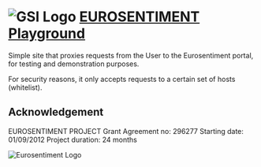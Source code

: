 ![GSI Logo](http://gsi.dit.upm.es/templates/jgsi/images/logo.png)
[EUROSENTIMENT Playground](http://demos.gsi.dit.upm.es/eurosentiment-playground) 
=========================================
Simple site that proxies requests from the User to the Eurosentiment portal, for testing and demonstration purposes.

For security reasons, it only accepts requests to a certain set of hosts (whitelist).

Acknowledgement
---------------
EUROSENTIMENT PROJECT
Grant Agreement no: 296277
Starting date: 01/09/2012
Project duration: 24 months

![Eurosentiment Logo](https://avatars2.githubusercontent.com/u/2904232?s=100)
